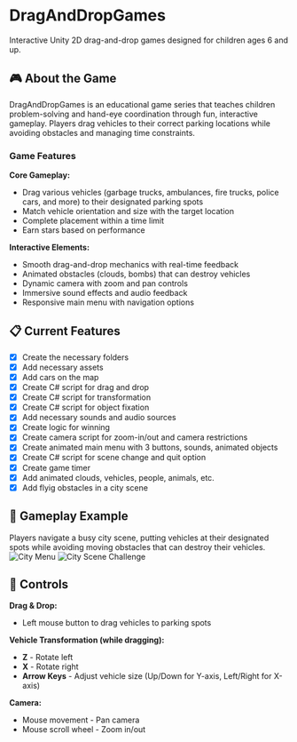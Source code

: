 # DragAndDropGames

Interactive Unity 2D drag-and-drop games designed for children ages 6 and up.

## 🎮 About the Game

DragAndDropGames is an educational game series that teaches children problem-solving and hand-eye coordination through fun, interactive gameplay. Players drag vehicles to their correct parking locations while avoiding obstacles and managing time constraints.

### Game Features

**Core Gameplay:**
- Drag various vehicles (garbage trucks, ambulances, fire trucks, police cars, and more) to their designated parking spots
- Match vehicle orientation and size with the target location
- Complete placement within a time limit
- Earn stars based on performance

**Interactive Elements:**
- Smooth drag-and-drop mechanics with real-time feedback
- Animated obstacles (clouds, bombs) that can destroy vehicles
- Dynamic camera with zoom and pan controls
- Immersive sound effects and audio feedback
- Responsive main menu with navigation options

## 📋 Current Features

- [x] Create the necessary folders
- [x] Add necessary assets
- [x] Add cars on the map
- [x] Create C# script for drag and drop
- [x] Create C# script for transformation
- [x] Create C# script for object fixation
- [x] Add necessary sounds and audio sources
- [X] Create logic for winning
- [X] Create camera script for zoom-in/out and camera restrictions
- [x] Create animated main menu with 3 buttons, sounds, animated objects
- [x] Create C# script for scene change and quit option
- [x] Create game timer
- [x] Add animated clouds, vehicles, people, animals, etc.
- [X] Add flyig obstacles in a city scene

## 🎯 Gameplay Example
Players navigate a busy city scene, putting vehicles at their designated spots while avoiding moving obstacles that can destroy their vehicles.
![City Menu](https://cdn.discordapp.com/attachments/668518956390285335/1427805742965985392/image.png?ex=68f03338&is=68eee1b8&hm=deb218a1f3afdcf7e5281688f35418cf6eeba128b620c6dd6463a12f70c76732&)
![City Scene Challenge](https://cdn.discordapp.com/attachments/668518956390285335/1427805735940526213/image.png?ex=68f03336&is=68eee1b6&hm=4b9381380c0801c423b3b7a7e72089bd27a8eac9d36c464a7e554dcd059b4438&)

## 📱 Controls
**Drag & Drop:**
- Left mouse button to drag vehicles to parking spots

**Vehicle Transformation (while dragging):**
- **Z** - Rotate left
- **X** - Rotate right
- **Arrow Keys** - Adjust vehicle size (Up/Down for Y-axis, Left/Right for X-axis)

**Camera:**
- Mouse movement - Pan camera
- Mouse scroll wheel - Zoom in/out
